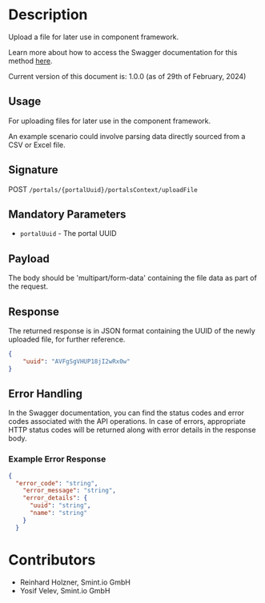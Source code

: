 Description
===========

Upload a file for later use in component framework.

Learn more about how to access the Swagger documentation for this method [here](../../README.md#swagger-page).

Current version of this document is: 1.0.0 (as of 29th of February, 2024)

## Usage

For uploading files for later use in the component framework.

An example scenario could involve parsing data directly sourced from a CSV or Excel file.

## Signature

POST `/portals/{portalUuid}/portalsContext/uploadFile`

## Mandatory Parameters

- `portalUuid` - The portal UUID

## Payload

The body should be 'multipart/form-data' containing the file data as part of the request.

## Response

The returned response is in JSON format containing the UUID of the newly uploaded file, for further reference.

```JSON
{
    "uuid": "AVFgSgVHUP18jI2wRx0w"
}
```

## Error Handling

In the Swagger documentation, you can find the status codes and error codes associated with the API operations. In case of errors, appropriate HTTP status codes will be returned along with error details in the response body.

### Example Error Response

```json
{
  "error_code": "string",
    "error_message": "string",
    "error_details": {
      "uuid": "string",
      "name": "string"
    }  
  }
```

Contributors
============

- Reinhard Holzner, Smint.io GmbH
- Yosif Velev, Smint.io GmbH
